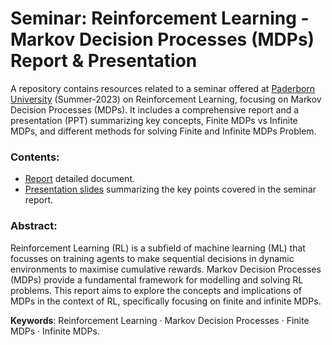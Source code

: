 # Seminar: Reinforcement Learning - Markov Decision Processes (MDPs) Report & Presentation
A repository contains resources related to a seminar offered at <a href="https://en.cs.uni-paderborn.de/dse">Paderborn University</a> (Summer-2023) on Reinforcement Learning, focusing on Markov Decision Processes (MDPs). It includes a comprehensive report and a presentation (PPT) summarizing key concepts, Finite MDPs vs Infinite MDPs, and different methods for solving Finite and Infinite MDPs Problem.

### Contents:
<ul>
    <li>
        <a href="https://github.com/sanjaycg486/masters-seminar-rl-ss2023/blob/main/MDPs_Report.pdf">Report</a> detailed document.
    </li>
    <li>
        <a href="https://github.com/sanjaycg486/masters-seminar-rl-ss2023/blob/main/MDPs_PPT.pdf">Presentation slides</a> summarizing the key points covered in the seminar report.
    </li> 
</ul>

### Abstract:
Reinforcement Learning (RL) is a subfield of machine learning (ML) that focusses on training agents to make sequential decisions in dynamic environments to maximise cumulative rewards. Markov Decision Processes (MDPs) provide a fundamental framework for modelling and solving RL problems. This report aims to explore the concepts and implications of MDPs in the context of RL, specifically focusing on finite and infinite MDPs.

**Keywords**: Reinforcement Learning · Markov Decision Processes · Finite MDPs · Infinite MDPs.